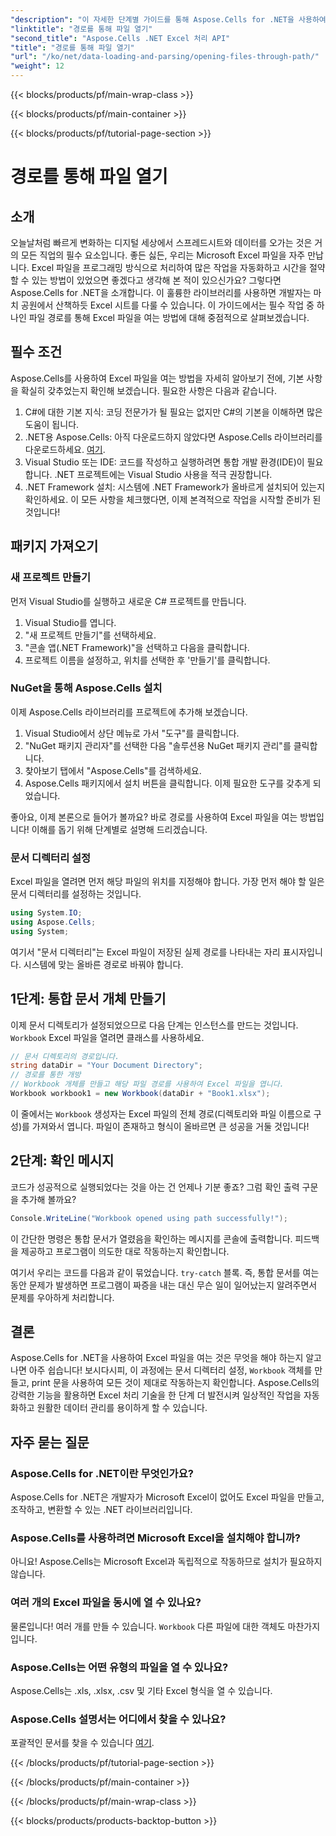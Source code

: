 ```yaml
---
"description": "이 자세한 단계별 가이드를 통해 Aspose.Cells for .NET을 사용하여 Excel 파일을 손쉽게 여는 방법을 알아보세요."
"linktitle": "경로를 통해 파일 열기"
"second_title": "Aspose.Cells .NET Excel 처리 API"
"title": "경로를 통해 파일 열기"
"url": "/ko/net/data-loading-and-parsing/opening-files-through-path/"
"weight": 12
---
```


{{< blocks/products/pf/main-wrap-class >}}

{{< blocks/products/pf/main-container >}}

{{< blocks/products/pf/tutorial-page-section >}}

# 경로를 통해 파일 열기

## 소개
오늘날처럼 빠르게 변화하는 디지털 세상에서 스프레드시트와 데이터를 오가는 것은 거의 모든 직업의 필수 요소입니다. 좋든 싫든, 우리는 Microsoft Excel 파일을 자주 만납니다. Excel 파일을 프로그래밍 방식으로 처리하여 많은 작업을 자동화하고 시간을 절약할 수 있는 방법이 있었으면 좋겠다고 생각해 본 적이 있으신가요? 그렇다면 Aspose.Cells for .NET을 소개합니다. 이 훌륭한 라이브러리를 사용하면 개발자는 마치 공원에서 산책하듯 Excel 시트를 다룰 수 있습니다. 이 가이드에서는 필수 작업 중 하나인 파일 경로를 통해 Excel 파일을 여는 방법에 대해 중점적으로 살펴보겠습니다.
## 필수 조건
 
Aspose.Cells를 사용하여 Excel 파일을 여는 방법을 자세히 알아보기 전에, 기본 사항을 확실히 갖추었는지 확인해 보겠습니다. 필요한 사항은 다음과 같습니다.
1. C#에 대한 기본 지식: 코딩 전문가가 될 필요는 없지만 C#의 기본을 이해하면 많은 도움이 됩니다.
2. .NET용 Aspose.Cells: 아직 다운로드하지 않았다면 Aspose.Cells 라이브러리를 다운로드하세요. [여기](https://releases.aspose.com/cells/net/).
3. Visual Studio 또는 IDE: 코드를 작성하고 실행하려면 통합 개발 환경(IDE)이 필요합니다. .NET 프로젝트에는 Visual Studio 사용을 적극 권장합니다.
4. .NET Framework 설치: 시스템에 .NET Framework가 올바르게 설치되어 있는지 확인하세요.
이 모든 사항을 체크했다면, 이제 본격적으로 작업을 시작할 준비가 된 것입니다!
## 패키지 가져오기
### 새 프로젝트 만들기
먼저 Visual Studio를 실행하고 새로운 C# 프로젝트를 만듭니다.
1. Visual Studio를 엽니다.
2. "새 프로젝트 만들기"를 선택하세요.
3. "콘솔 앱(.NET Framework)"을 선택하고 다음을 클릭합니다.
4. 프로젝트 이름을 설정하고, 위치를 선택한 후 '만들기'를 클릭합니다.
### NuGet을 통해 Aspose.Cells 설치
이제 Aspose.Cells 라이브러리를 프로젝트에 추가해 보겠습니다.
1. Visual Studio에서 상단 메뉴로 가서 "도구"를 클릭합니다.
2. "NuGet 패키지 관리자"를 선택한 다음 "솔루션용 NuGet 패키지 관리"를 클릭합니다.
3. 찾아보기 탭에서 "Aspose.Cells"를 검색하세요.
4. Aspose.Cells 패키지에서 설치 버튼을 클릭합니다. 
이제 필요한 도구를 갖추게 되었습니다.

좋아요, 이제 본론으로 들어가 볼까요? 바로 경로를 사용하여 Excel 파일을 여는 방법입니다! 이해를 돕기 위해 단계별로 설명해 드리겠습니다.
### 문서 디렉터리 설정
Excel 파일을 열려면 먼저 해당 파일의 위치를 지정해야 합니다. 가장 먼저 해야 할 일은 문서 디렉터리를 설정하는 것입니다.

```csharp
using System.IO;
using Aspose.Cells;
using System;
```

여기서 "문서 디렉터리"는 Excel 파일이 저장된 실제 경로를 나타내는 자리 표시자입니다. 시스템에 맞는 올바른 경로로 바꿔야 합니다. 
## 1단계: 통합 문서 개체 만들기 
이제 문서 디렉토리가 설정되었으므로 다음 단계는 인스턴스를 만드는 것입니다. `Workbook` Excel 파일을 열려면 클래스를 사용하세요.

```csharp
// 문서 디렉토리의 경로입니다.
string dataDir = "Your Document Directory";
// 경로를 통한 개방
// Workbook 개체를 만들고 해당 파일 경로를 사용하여 Excel 파일을 엽니다.
Workbook workbook1 = new Workbook(dataDir + "Book1.xlsx");
```

이 줄에서는 `Workbook` 생성자는 Excel 파일의 전체 경로(디렉토리와 파일 이름으로 구성)를 가져와서 엽니다. 파일이 존재하고 형식이 올바르면 큰 성공을 거둘 것입니다!
## 2단계: 확인 메시지
코드가 성공적으로 실행되었다는 것을 아는 건 언제나 기분 좋죠? 그럼 확인 출력 구문을 추가해 볼까요?

```csharp
Console.WriteLine("Workbook opened using path successfully!");
```

이 간단한 명령은 통합 문서가 열렸음을 확인하는 메시지를 콘솔에 출력합니다. 피드백을 제공하고 프로그램이 의도한 대로 작동하는지 확인합니다.

여기서 우리는 코드를 다음과 같이 묶었습니다. `try-catch` 블록. 즉, 통합 문서를 여는 동안 문제가 발생하면 프로그램이 짜증을 내는 대신 무슨 일이 일어났는지 알려주면서 문제를 우아하게 처리합니다.
## 결론
Aspose.Cells for .NET을 사용하여 Excel 파일을 여는 것은 무엇을 해야 하는지 알고 나면 아주 쉽습니다! 보시다시피, 이 과정에는 문서 디렉터리 설정, `Workbook` 객체를 만들고, print 문을 사용하여 모든 것이 제대로 작동하는지 확인합니다. Aspose.Cells의 강력한 기능을 활용하면 Excel 처리 기술을 한 단계 더 발전시켜 일상적인 작업을 자동화하고 원활한 데이터 관리를 용이하게 할 수 있습니다.
## 자주 묻는 질문
### Aspose.Cells for .NET이란 무엇인가요?
Aspose.Cells for .NET은 개발자가 Microsoft Excel이 없어도 Excel 파일을 만들고, 조작하고, 변환할 수 있는 .NET 라이브러리입니다.
### Aspose.Cells를 사용하려면 Microsoft Excel을 설치해야 합니까?
아니요! Aspose.Cells는 Microsoft Excel과 독립적으로 작동하므로 설치가 필요하지 않습니다.
### 여러 개의 Excel 파일을 동시에 열 수 있나요?
물론입니다! 여러 개를 만들 수 있습니다. `Workbook` 다른 파일에 대한 객체도 마찬가지입니다.
### Aspose.Cells는 어떤 유형의 파일을 열 수 있나요?
Aspose.Cells는 .xls, .xlsx, .csv 및 기타 Excel 형식을 열 수 있습니다.
### Aspose.Cells 설명서는 어디에서 찾을 수 있나요?
포괄적인 문서를 찾을 수 있습니다 [여기](https://reference.aspose.com/cells/net/).

{{< /blocks/products/pf/tutorial-page-section >}}

{{< /blocks/products/pf/main-container >}}

{{< /blocks/products/pf/main-wrap-class >}}

{{< blocks/products/products-backtop-button >}}